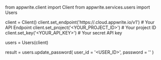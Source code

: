 from appwrite.client import Client
from appwrite.services.users import Users

client = Client()
client.set_endpoint('https://<REGION>.cloud.appwrite.io/v1') # Your API Endpoint
client.set_project('<YOUR_PROJECT_ID>') # Your project ID
client.set_key('<YOUR_API_KEY>') # Your secret API key

users = Users(client)

result = users.update_password(
    user_id = '<USER_ID>',
    password = ''
)
